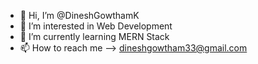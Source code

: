 - 👋 Hi, I’m @DineshGowthamK
- 👀 I’m interested in Web Development
- 🌱 I’m currently learning MERN Stack
- 📫 How to reach me --> dineshgowtham33@gmail.com

<!---
DineshGowthamK/DineshGowthamK is a ✨ special ✨ repository because its `README.md` (this file) appears on your GitHub profile.
You can click the Preview link to take a look at your changes.
--->
